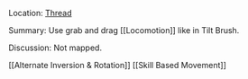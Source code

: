 Location: [Thread](https://discord.com/channels/1092928496474521700/1142152882951565344)

Summary:
Use grab and drag [[Locomotion]] like in Tilt Brush.

Discussion:
Not mapped.

[[Alternate Inversion & Rotation]] [[Skill Based Movement]]
